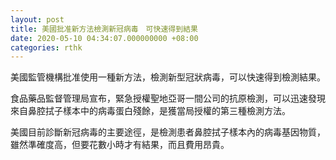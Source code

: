 ```yaml
---
layout: post
title: 美國批准新方法檢測新冠病毒　可快速得到結果
date: 2020-05-10 04:34:07.000000000 +08:00
categories: rthk
---
```


美國監管機構批准使用一種新方法，檢測新型冠狀病毒，可以快速得到檢測結果。

食品藥品監督管理局宣布，緊急授權聖地亞哥一間公司的抗原檢測，可以迅速發現來自鼻腔拭子樣本中的病毒蛋白殘餘，是獲當局授權的第三種檢測方法。

美國目前診斷新冠病毒的主要途徑，是檢測患者鼻腔拭子樣本內的病毒基因物質，雖然準確度高，但要花數小時才有結果，而且費用昂貴。
